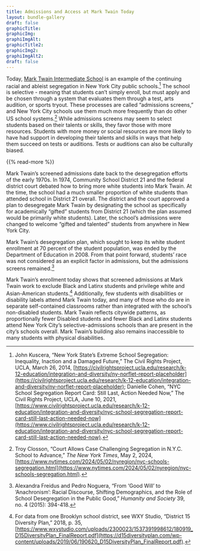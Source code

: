```yaml
---
title: Admissions and Access at Mark Twain Today
layout: bundle-gallery
draft: false
graphicTitle:
graphicImg:
graphiImgAlt: 
graphicTitle2:
graphicImg2:
graphiImgAlt2: 
draft: false
---
```


Today, [Mark Twain Intermediate School](https://www.twain239.com/) is an example of the continuing racial and ableist segregation in New York City public schools.[^1] The school is selective - meaning that students can’t simply enroll, but must apply and be chosen through a system that evaluates them through a test, arts audition, or sports tryout. These processes are called “admissions screens,” and New York City schools use them much more frequently than do other US school systems.[^2] While admissions screens may seem to select students based on their talents or skills, they favor those with more resources. Students with more money or social resources are more likely to have had support in developing their talents and skills in ways that help them succeed on tests or auditions. Tests or auditions can also be culturally biased.

{{% read-more %}}

Mark Twain’s screened admissions date back to the desegregation efforts of the early 1970s. In 1974, Community School District 21 and the federal district court debated how to bring more white students into Mark Twain. At the time, the school had a much smaller proportion of white students than attended school in District 21 overall. The district and the court approved a plan to desegregate Mark Twain by designating the school as specifically for academically “gifted” students from District 21 (which the plan assumed would be primarily white students). Later, the school’s admissions were changed to welcome “gifted and talented” students from anywhere in New York City.

Mark Twain’s desegregation plan, which sought to keep its white student enrollment at 70 percent of the student population, was ended by the Department of Education in 2008. From that point forward, students’ race was not considered as an explicit factor in admissions, but the admissions screens remained.[^3]  

Mark Twain’s enrollment today shows that screened admissions at Mark Twain work to exclude Black and Latinx students and privilege white and Asian-American students.[^4] Additionally, few students with disabilities or disability labels attend Mark Twain today, and many of those who do are in separate self-contained classrooms rather than integrated with the school’s non-disabled students. Mark Twain reflects citywide patterns, as proportionally fewer Disabled students and fewer Black and Latinx students attend New York City’s selective-admissions schools than are present in the city’s schools overall. Mark Twain’s building also remains inaccessible to many students with physical disabilities.

[^1]: John Kuscera, “New York State’s Extreme School Segregation: Inequality, Inaction and a Damaged Future,” The Civil Rights Project, UCLA, March 26, 2014, [https://civilrightsproject.ucla.edu/research/k-12-education/integration-and-diversity/ny-norflet-report-placeholder](https://civilrightsproject.ucla.edu/research/k-12-education/integration-and-diversity/ny-norflet-report-placeholder); Danielle Cohen, “NYC School Segregation Report Card: Still Last, Action Needed Now,” The Civil Rights Project, UCLA, June 10, 2021, [https://www.civilrightsproject.ucla.edu/research/k-12-education/integration-and-diversity/nyc-school-segregation-report-card-still-last-action-needed-now](https://www.civilrightsproject.ucla.edu/research/k-12-education/integration-and-diversity/nyc-school-segregation-report-card-still-last-action-needed-now).

[^2]: Troy Closson, “Court Allows Case Challenging Segregation in N.Y.C. School to Advance,” *The New York Times*, May 2, 2024, [https://www.nytimes.com/2024/05/02/nyregion/nyc-schools-segregation.html](https://www.nytimes.com/2024/05/02/nyregion/nyc-schools-segregation.html).

[^3]: Alexandra Freidus and Pedro Noguera, “From ‘Good Will’ to ‘Anachronism’: Racial Discourse, Shifting Demographics, and the Role of School Desegregation in the Public Good,” *Humanity and Society* 39, no. 4 (2015): 394-418.

[^4]: For data from one Brooklyn school district, see WXY Studio, “District 15 Diversity Plan,” 2018, p. 35, [https://www.wxystudio.com/uploads/2300023/1537391998612/180919_D15DiversityPlan_FinalReport.pdf](https://d15diversityplan.com/wp-content/uploads/2019/06/190620_D15DiversityPlan_FinalReport.pdf).
